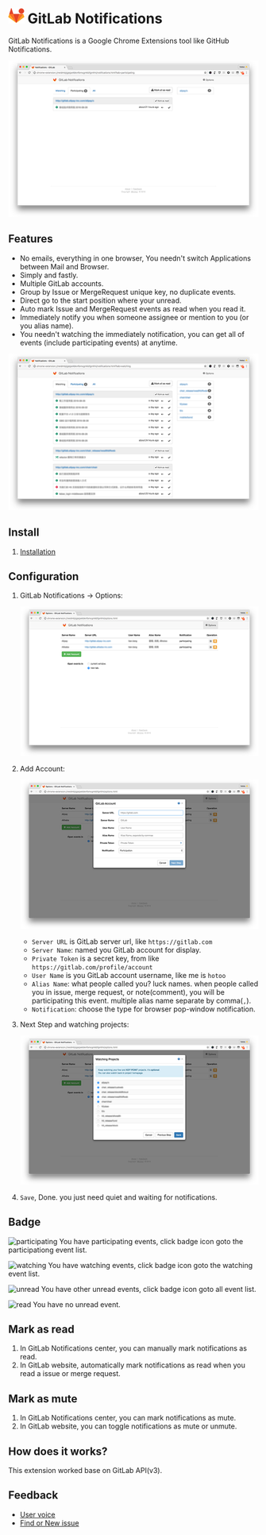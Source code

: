 # ![logo](./assets/logo.png) GitLab Notifications


GitLab Notifications is a Google Chrome Extensions tool like GitHub Notifications.


![screen shot options](./assets/screen-shot-participating-640x400.png)


## Features

- No emails, everything in one browser, You needn't switch Applications between Mail and Browser.
- Simply and fastly.
- Multiple GitLab accounts.
- Group by Issue or MergeRequest unique key, no duplicate events.
- Direct go to the start position where your unread.
- Auto mark Issue and MergeRequest events as read when you read it.
- Immediately notify you when someone assignee or mention to you (or you alias name).
- You needn't watching the immediately notification, you can get all of events
  (include participating events) at anytime.

![screen shot options](./assets/screen-shot-watching-640x400.png)

## Install

1. [Installation](https://chrome.google.com/webstore/detail/gitlab-notifications/neidmbjigjejpekbknfbmcgmkbfgmfmi)

## Configuration


1. GitLab Notifications -> Options:

    ![screen shot options](./assets/screen-shot-options-640x400.png)

1. Add Account:

    ![screen shot options](./assets/screen-shot-options-account-640x400.png)

    - `Server URL` is GitLab server url, like `https://gitlab.com`
    - `Server Name`: named you GitLab account for display.
    - `Private Token` is a secret key, from like `https://gitlab.com/profile/account`
    - `User Name` is you GitLab account username, like me is `hotoo`
    - `Alias Name`: what people called you? luck names. when people called you in issue, merge request, or note(comment),
    you will be participating this event. multiple alias name separate by comma(`,`).
    - `Notification`: choose the type for browser pop-window notification.

1. Next Step and watching projects:

    ![screen shot options](./assets/screen-shot-options-watching-640x400.png)

1. `Save`, Done. you just need quiet and waiting for notifications.

## Badge


![participating](./assets/badge-participating.png) You have participating events, click badge icon goto the participationg event list.

![watching](./assets/badge-watching.png) You have watching events, click badge icon goto the watching event list.

![unread](./assets/badge-unread.png) You have other unread events, click badge icon goto all event list.

![read](./assets/badge-read.png) You have no unread event.

## Mark as read

1. In GitLab Notifications center, you can manually mark notifications as read.
2. In GitLab website, automatically mark notifications as read when you read a issue or merge request.


## Mark as mute

1. In GitLab Notifications center, you can mark notifications as mute.
2. In GitLab website, you can toggle notifications as mute or unmute.


## How does it works?

This extension worked base on GitLab API(v3).


## Feedback

- [User voice](./user-voice.md)
- [Find or New issue](https://github.com/hotoo/gitlab-notifications/issues)
